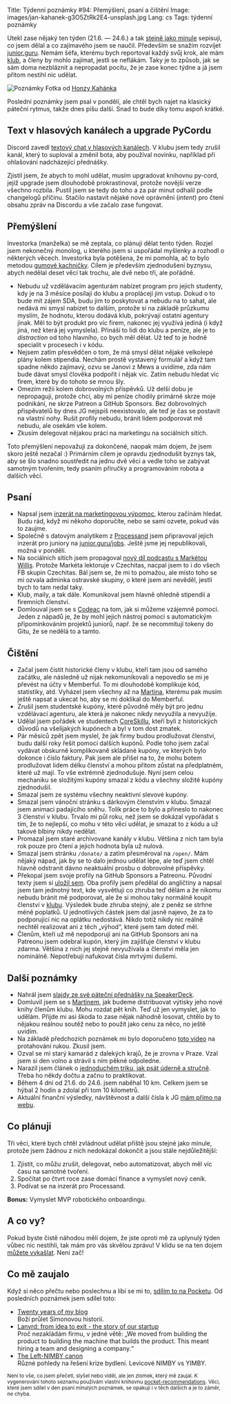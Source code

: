 Title: Týdenní poznámky #94: Přemýšlení, psaní a čištění
Image: images/jan-kahanek-g3O5ZtRk2E4-unsplash.jpg
Lang: cs
Tags: týdenní poznámky


Utekl zase nějaký ten týden (21.6. — 24.6.) a tak [stejně jako minule]({filename}2022-06-20_tydenni-poznamky-93-konference-a-dalsi-akce.md) sepisuji, co jsem dělal a co zajímavého jsem se naučil. Především se snažím rozvíjet [junior.guru](https://junior.guru/). Nemám šéfa, kterému bych reportoval každý svůj krok, ale mám [klub](https://junior.guru/club/), a členy by mohlo zajímat, jestli se neflákám. Taky je to způsob, jak se sám doma nezbláznit a nepropadat pocitu, že je zase konec týdne a já jsem přitom nestihl nic udělat.

![Poznámky]({static}/images/jan-kahanek-g3O5ZtRk2E4-unsplash.jpg)
Fotka od [Honzy Kahánka](https://unsplash.com/@honza_kahanek)

Poslední poznámky jsem psal v pondělí, ale chtěl bych najet na klasický páteční rytmus, takže dnes píšu další. Snad to bude díky tomu aspoň krátké.

## Text v hlasových kanálech a upgrade PyCordu

Discord zavedl [textový chat v hlasových kanálech](https://support.discord.com/hc/en-us/articles/4412085582359). V klubu jsem tedy zrušil kanál, který to suploval a změnil bota, aby používal novinku, například při ohlašování nadcházející přednášky.

Zjistil jsem, že abych to mohl udělat, musím upgradovat knihovnu py-cord, jejíž upgrade jsem dlouhodobě prokrastinoval, protože novější verze všechno rozbila. Pustil jsem se tedy do toho a za pár minut odhalil podle changelogů příčinu. Stačilo nastavit nějaké nové oprávnění (_intent_) pro čtení obsahu zpráv na Discordu a vše začalo zase fungovat.

## Přemýšlení

Investorka (manželka) se mě zeptala, co plánuji dělat tento týden. Rozjel jsem nekonečný monolog, u kterého jsem si uspořádal myšlenky a rozhodl o některých věcech. Investorka byla potěšena, že mi pomohla, ač to bylo metodou [gumové kachničky](https://en.wikipedia.org/wiki/Rubber_duck_debugging). Cílem je především zjednodušení byznysu, abych nedělal deset věcí tak trochu, ale dvě nebo tři, ale pořádně.

- Nebudu už vzdělávacím agenturám nabízet program pro jejich studenty, kdy je na 3 měsíce posílají do klubu a proplácejí jim vstup. Dokud o to bude mít zájem SDA, budu jim to poskytovat a nebudu na to sahat, ale nedává mi smysl nabízet to dalším, protože si na základě průzkumu myslím, že hodnotu, kterou dodává klub, pokrývají ostatní agentury jinak. Měl to být produkt pro víc firem, nakonec jej využívá jediná (i když jiná, než která jej vymyslela). Přináší to lidi do klubu a peníze, ale je to _distraction_ od toho hlavního, co bych měl dělat. Už teď to je hodně specialit v procesech i v kódu.
- Nejsem zatím přesvědčen o tom, že má smysl dělat nějaké velkolepé plány kolem stipendia. Nechám prostě vystavený formulář a když tam spadne někdo zajímavý, ozvu se Janovi z Mews a uvidíme, zda nám bude dávat smysl člověka podpořit i nějak víc. Zatím nebudu hledat víc firem, které by do tohoto se mnou šly.
- Omezím režii kolem dobrovolných příspěvků. Už delší dobu je nepropaguji, protože chci, aby mi peníze chodily primárně skrze moje podnikání, ne skrze Patreon a GitHub Sponsors. Bez dobrovolných přispěvatelů by dnes JG nejspíš neexistovalo, ale teď je čas se postavit na vlastní nohy. Rušit profily nebudu, bránit lidem podporovat mě nebudu, ale osekám vše kolem.
- Zkusím delegovat nějakou práci na marketingu na sociálních sítích.

Toto přemýšlení nepovažuji za dokončené, naopak mám dojem, že jsem skoro ještě nezačal :) Primárním cílem je opravdu zjednodušit byznys tak, aby se šlo snadno soustředit na jednu dvě věci a vedle toho se zabývat samotným tvořením, tedy psaním příručky a programováním robota a dalších věcí.

## Psaní

- Napsal jsem [inzerát na marketingovou výpomoc]({filename}2022-06-24_vypomoc-na-socialni-site.md), kterou začínám hledat. Budu rád, když mi někoho doporučíte, nebo se sami ozvete, pokud vás to zaujme.
- Společně s datovým analytikem z [Processand](https://www.processand.com/) jsem připravoval jejich inzerát pro juniory na [junior.guru/jobs](https://junior.guru/jobs/). Ještě jsme jej nepublikovali, možná v pondělí.
- Na sociálních sítích jsem propagoval [nový díl podcastu s Markétou Willis](https://junior.guru/podcast/). Protože Markéta lektoruje v Czechitas, nacpal jsem to i do všech FB skupin Czechitas. Bál jsem se, že mi to pomažou, ale místo toho se mi ozvala adminka ostravské skupiny, o které jsem ani nevěděl, jestli bych to tam nedal taky.
- Klub, maily, a tak dále. Komunikoval jsem hlavně ohledně stipendií a firemních členství.
- Domlouval jsem se s [Codeac](https://www.codeac.io/) na tom, jak si můžeme vzájemně pomoci. Jeden z nápadů je, že by mohl jejich nástroj pomoci s automatickým připomínkováním projektů juniorů, např. že se necommitují tokeny do Gitu, že se nedělá to a tamto.

## Čištění

- Začal jsem čistit historické členy v klubu, kteří tam jsou od samého začátku, ale následně už nijak nekomunikovali a nepovedlo se mi je převést na účty v Memberful. To mi dlouhodobě komplikuje kód, statistiky, atd. Vyházel jsem všechny až na [Martina](https://www.vzhurudolu.cz/), kterému pak musím ještě napsat a ukecat ho, aby se mi doklikal do Memberful.
- Zrušil jsem studentské kupóny, které původně měly být pro jednu vzdělávací agenturu, ale která je nakonec nikdy nevyužila a nevyužije.
- Udělal jsem pořádek ve studentech [CoreSkillu](https://coreskill.tech/), kteří byli z historických důvodů na všelijakých kupónech a byl v tom dost zmatek.
- Pár měsíců zpět jsem myslel, že jak firmy budou prodlužovat členství, budu další roky řešit pomocí dalších kupónů. Podle toho jsem začal vydávat obskurně komplikovaně skládané kupóny, ve kterých bylo dokonce i číslo faktury. Pak jsem ale přišel na to, že mohu botem prodlužovat lidem délku členství a mohou přitom zůstat na předplatném, které už mají. To vše extrémně zjednodušuje. Nyní jsem celou mechaniku se složitými kupóny smazal z kódu a všechny složité kupóny zjednodušil.
- Smazal jsem ze systému všechny neaktivní slevové kupóny.
- Smazal jsem vánoční stránku s dárkovým členstvím v klubu. Smazal jsem animaci padajícího sněhu. Tolik práce to bylo a přineslo to nakonec 3 členství v klubu. Trvalo mi půl roku, než jsem se dokázal vypořádat s tím, že to nejlepší, co mohu v této věci udělat, je smazat to z kódu a už takové blbiny nikdy nedělat.
- Promazal jsem staré archivované kanály v klubu. Většina z nich tam byla rok pouze pro čtení a jejich hodnota byla už nulová.
- Smazal jsem stránku `/donate/` a zatím přesměroval na `/open/`. Mám nějaký nápad, jak by se to dalo jednou udělat lépe, ale teď jsem chtěl hlavně odstranit dávno neaktuální prosbu o dobrovolné příspěvky.
- Překopal jsem svoje profily na GitHub Sponsors a Patreonu. Původní texty jsem si [uložil sem](https://gist.github.com/honzajavorek/ed2036751a65c6e6820e4c813b9d950d). Oba profily jsem předělal do angličtiny a napsal jsem tam jednotný text, kde vysvětluji co zhruba teď dělám a že nikomu nebudu bránit mě podporovat, ale že si mohou taky normálně koupit členství v [klubu](https://junior.guru/club/). Výsledek bude zhruba stejný, ale z peněz se strhne méně poplatků. U jednotlivých částek jsem dal jasně najevo, že za to podporující nic na oplátku nedostává. Nikdo totiž nikdy nic reálně nechtěl realizovat ani z těch „výhod“, které jsem tam doteď měl.
- Členům, kteří už mě nepodporují ani na GitHub Sponsors ani na Patreonu jsem odebral kupón, který jim zajišťuje členství v klubu zdarma. Většina z nich jej stejně nevyužívala a členství měla jen nominálně. Nepotřebuji nafukovat čísla mrtvými dušemi.

## Další poznámky

- Nahrál jsem [slajdy ze své páteční přednášky na SpeakerDeck](https://speakerdeck.com/honzajavorek/we-are-the-robots).
- Domluvil jsem se s [Martinem](https://www.vzhurudolu.cz/), jak budeme distribuovat výtisky jeho nové knihy členům klubu. Mohu rozdat pět knih. Teď už jen vymyslet, jak to udělám. Přijde mi asi škoda to zase nějak náhodně losovat, chtělo by to nějakou reálnou soutěž nebo to použít jako cenu za něco, no ještě uvidím.
- Na základě předchozích poznámek mi bylo doporučeno [toto video](https://www.youtube.com/watch?app=desktop&v=0DyWG1JiDYk) na protahování rukou. Zkusil jsem.
- Ozval se mi starý kamarád z dalekých krajů, že je zrovna v Praze. Vzal jsem si den volno a strávil s ním pěkné odpoledne.
- Narazil jsem článek o [jednoduchém triku, jak psát úderně a stručně](https://sive.rs/1s). Třeba ho někdy dočtu a začnu to praktikovat.
- Během 4 dní od 21.6. do 24.6. jsem naběhal 10 km. Celkem jsem se hýbal 2 hodin a zdolal při tom 10 kilometrů.
- Aktuální finanční výsledky, návštěvnost a další čísla k JG [mám přímo na webu](https://junior.guru/open/).


## Co plánuji

Tři věci, které bych chtěl zvládnout udělat příště jsou stejné jako minule, protože jsem žádnou z nich nedokázal dokončit a jsou stále nejdůležitější:

1. Zjistit, co můžu zrušit, delegovat, nebo automatizovat, abych měl víc času na samotné tvoření.
2. Spočítat po čtvrt roce zase domácí finance a vymyslet nový ceník.
3. Podívat se na inzerát pro Processand.

**Bonus:** Vymyslet MVP robotického onboardingu.


## A co vy?

Pokud byste čistě náhodou měli dojem, že jste oproti mě za uplynulý týden vůbec nic nestihli, tak mám pro vás skvělou zprávu! V klidu se na ten dojem [můžete vykašlat]({filename}2020-06-04_neni-to-zavod.md). Není zač!


## Co mě zaujalo

Když si něco přečtu nebo poslechnu a líbí se mi to, [sdílím to na Pocketu](https://getpocket.com/@honzajavorek). Od posledních poznámek jsem sdílel toto:

- [Twenty years of my blog](http://simonwillison.net/2022/Jun/12/twenty-years/#atom-entries)<br>Boží průlet Simonovou historií.
- [Lanyrd: from idea to exit - the story of our startup](https://blog.natbat.net/post/61658401806/lanyrd-from-idea-to-exit)<br>Proč nezakládám firmu, v jedné větě: „We moved from building the product to building the machine that builds the product. This meant hiring a team and designing a company.“
- [The Left-NIMBY canon](https://t.co/az0WjVgkYN?ssr=true)<br>Různé pohledy na řešení krize bydlení. Levicové NIMBY vs YIMBY.

<small>Není to vše, co jsem přečetl, slyšel nebo viděl, ale jen zlomek, který mě zaujal. K vygenerování tohoto seznamu používám vlastní knihovnu <a href="https://pypi.org/project/pocket-recommendations/">pocket-recommendations</a>. Věci, které jsem sdílel v den psaní minulých poznámek, se opakují i v těch dalších a je to záměr, ne chyba.</small>
